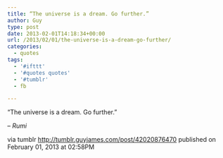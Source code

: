 ```yaml
---
title: “The universe is a dream. Go further.”
author: Guy
type: post
date: 2013-02-01T14:18:34+00:00
url: /2013/02/01/the-universe-is-a-dream-go-further/
categories:
  - quotes
tags:
  - '#ifttt'
  - '#quotes quotes'
  - '#tumblr'
  - fb

---
```

“The universe is a dream. Go further.”

&#8211;  _Rumi_

via tumblr http://tumblr.guyjames.com/post/42020876470 published on February 01, 2013 at 02:58PM